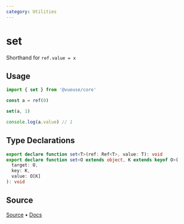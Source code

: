 ```yaml
---
category: Utilities
---
```


# set

Shorthand for `ref.value = x`

## Usage

```ts
import { set } from '@vueuse/core'

const a = ref(0)

set(a, 1)

console.log(a.value) // 1
```

<!--FOOTER_STARTS-->
## Type Declarations

```typescript
export declare function set<T>(ref: Ref<T>, value: T): void
export declare function set<O extends object, K extends keyof O>(
  target: O,
  key: K,
  value: O[K]
): void
```

## Source

[Source](https://github.com/vueuse/vueuse/blob/master/packages/shared/set/index.ts) • [Docs](https://github.com/vueuse/vueuse/blob/master/packages/shared/set/index.md)


<!--FOOTER_ENDS-->